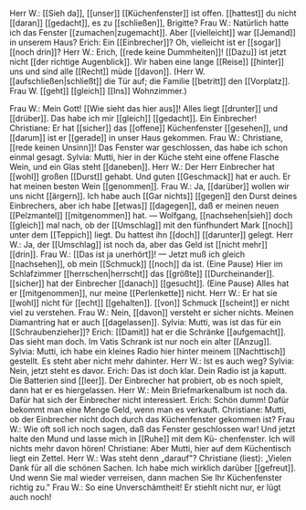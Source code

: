 Herr W.:  [[Sieh da]], [[unser]] [[Küchenfenster]] ist offen. [[hattest]] du nicht [[daran]]
            [[gedacht]], es zu [[schließen]], Brigitte?
Frau W.:  Natürlich hatte ich das Fenster [[zumachen|zugemacht]]. Aber [[vielleicht]] war
            [[Jemand]] in unserem Haus?
Erich:       Ein [[Einbrecher]]? Oh, vielleicht ist er [[sogar]] [[noch drin]]?
Herr W.:  Erich, [[rede keine Dummheiten]]! [[Dazu]] ist jetzt nicht [[der richtige Augenblick]]. 
		Wir haben eine lange [[Reise]] [[hinter]] uns und sind alle
            [[Recht]] müde [[davon]].
(Herr W. [[aufschließen|schließt]] die Tür auf; die Familie [[betritt]] den [[Vorplatz]].
Frau W. [[geht]] [[gleich]] [[Ins]] Wohnzimmer.)

Frau W.:  Mein Gott! [[Wie sieht das hier aus]]! Alles liegt [[drunter]] und [[drüber]].
            Das habe ich mir [[gleich]] [[gedacht]]. Ein Einbrecher!
Christiane: Er hat [[sicher]] das [[offene]] Küchenfenster [[gesehen]], und [[darum]] ist
            er [[gerade]] in unser Haus gekommen.
Frau W.:  Christiane, [[rede keinen Unsinn]]! Das Fenster war geschlossen,
            das habe ich schon einmal gesagt.
Sylvia:     Mutti, hier in der Küche steht eine offene Flasche Wein, und ein
		Glas steht [[daneben]].
Herr W.:  Der Herr Einbrecher hat [[wohl]] großen [[Durst]] gehabt. Und guten
            [[Geschmack]] hat er auch. Er hat meinen besten Wein [[genommen]].
Frau W.:  Ja, [[darüber]] wollen wir uns nicht [[ärgern]].
            Ich habe auch [[Gar nichts]] [[gegen]] den Durst deines Einbrechers,
            aber ich habe [[etwas]] [[dagegen]], daß er meinen neuen [[Pelzmantel]]
            [[mitgenommen]] hat. — Wolfgang, [[nachsehen|sieh]]
            doch [[gleich]] mal nach, ob der [[Umschlag]] mit den fünfhundert Mark
            [[noch]] unter dem [[Teppich]] liegt. Du
            hattest ihn [[doch]] [[darunter]] gelegt.
Herr W.:  Ja, der [[Umschlag]] ist noch da,   aber das Geld ist [[nicht mehr]] [[drin]].
Frau W.:  [[Das ist ja unerhört]]! — Jetzt muß ich gleich [[nachsehen]], ob mein
            [[Schmuck]] [[noch]] da ist. (Eine Pause) Hier im Schlafzimmer [[herrschen|herrscht]]
            das [[größte]] [[Durcheinander]]. [[sicher]] hat der Einbrecher [[danach]]
            [[gesucht]]. (Eine Pause) Alles hat er [[mitgenommen]], nur meine [[Perlenkette]] nicht.
Herr W.:  Er hat sie [[wohl]] nicht für [[echt]] [[gehalten]]. [[von]] Schmuck [[scheint]] er
            nicht viel zu verstehen.
Frau W.:  Nein, [[davon]] versteht er sicher nichts. Meinen Diamantring hat er
            auch [[dagelassen]].
Sylvia:     Mutti, was ist das für ein [[Schraubenzieher]]?
Erich:       [[Damit]] hat er die Schränke [[aufgemacht]]. Das sieht man doch.
            Im Vatis Schrank ist nur noch ein alter [[Anzug]].
Sylvia:     Mutti, ich habe ein kleines Radio hier hinter meinem [[Nachttisch]]
            gestellt. Es steht aber nicht mehr dahinter.
Herr W.:  Ist es auch weg?
Sylvia:     Nein, jetzt steht es davor.
Erich:       Das ist doch klar. Dein Radio ist ja kaputt. Die Batterien sind
            [[leer]]. Der Einbrecher hat probiert, ob es noch spielt, dann hat er
            es hiergelassen.
Herr W.:  Mein Briefmarkenalbum ist noch da. Dafür hat sich der Einbrecher
            nicht interessiert.
Erich:       Schön dumm! Dafür bekommt man eine Menge Geld, wenn man
            es verkauft.
Christiane: Mutti, ob der Einbrecher nicht doch durch das Küchenfenster
            gekommen ist?
Frau W.:  Wie oft soll ich noch sagen, daß das Fenster geschlossen war!
            Und jetzt halte den Mund und lasse mich in [[Ruhe]] mit dem Kü-
            chenfenster. Ich will nichts mehr davon hören!
Christiane: Aber Mutti, hier auf dem Küchentisch liegt ein Zettel.
Herr W.:  Was steht denn „darauf"?
Christiane (liest): „Vielen Dank für all die schönen Sachen. Ich habe mich
            wirklich darüber [[gefreut]]. Und wenn Sie mal wieder verreisen,
            dann machen Sie Ihr Küchenfenster richtig zu."
Frau W.:  So eine Unverschämtheit! Er stiehlt nicht nur, er lügt auch noch!